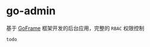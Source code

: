 # go-admin 
基于 [GoFrame](https://goframe.org/pages/viewpage.action?pageId=1114119) 框架开发的后台应用，完整的 `RBAC` 权限控制

`todo`